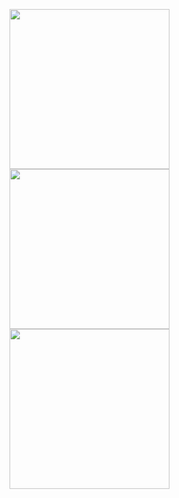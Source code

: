<img src="https://user-images.githubusercontent.com/6024941/118186488-052e0f80-b3fb-11eb-8cb4-b2226b2ca4fe.png" width="280"/><img src="https://user-images.githubusercontent.com/6024941/118186500-0a8b5a00-b3fb-11eb-9ee8-4f0cb2b49ac8.png" width="280"/><img src="https://user-images.githubusercontent.com/6024941/118186515-0d864a80-b3fb-11eb-8b19-03e80ac68e55.png" width="280"/>


<!--<table
  style="margin-left:auto; margin-right:auto; width:100%; background:black; color:white; font-family: Verdana, Geneva, Tahoma, sans-serif; line-height: 1.6; font-size: 13px;">
    <tr>
      <td>
        <br/>
        <img src="https://i.ibb.co/423rd3F/3.png" alt="3" border="0">
        <hr />
        <p><b>DNA Chain</b><br/>Deciphering the DNA Chain</p>
      </td>
      <td>
        <br/>
        <img src="https://i.ibb.co/QHPNX1K/4.png" alt="4" border="0">
        <hr />
        <p><b>Traffic</b><br/>Minimizing traffic using search</p>
      </td>
      <td>
        <br/>
        <img src="https://i.ibb.co/PxGsjK0/1.png" alt="1" border="0">
        <hr />
        <p><b>Page Rank</b><br/>Climbing page rank using search</p>
      </td>
    </tr>
    <tr">
    <td>
      <br/>
      <img src="https://i.ibb.co/Fnd6867/6.png" alt="6" border="0">
      <hr />
      <p><b>Min Max Algorithm</b><br/>Solving tictactoe using minmax</p>
    </td>
    <td>
      <br/>
      <img src="https://i.ibb.co/YtpJGdY/2.png" alt="2" border="0">
      <hr />
      <p><b>Breadth First Search</b><br/>Six degrees of separation</p>
    </td>
    <td>
      <br/>
      <img src="https://i.ibb.co/tsCkTWV/5.png" alt="5" border="0">
      <hr />
      <p><b>Knights of Logic</b><br/>Using propostional logic</p>
    </td>
    </tr>
</table>-->



